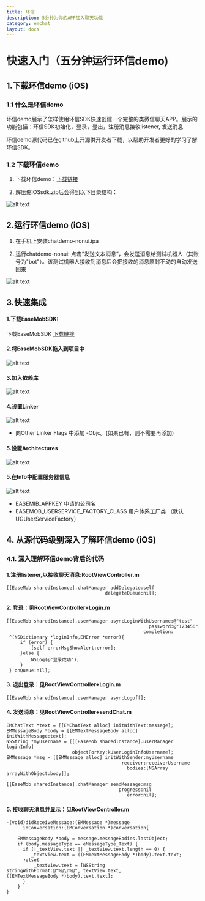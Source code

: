 ```yaml
---
title: 环信
description: 5分钟为你的APP加入聊天功能
category: emchat
layout: docs
---
```


# 快速入门（五分钟运行环信demo) 


## 1.下载环信demo (iOS) 

###  1.1 什么是环信demo

环信demo展示了怎样使用环信SDK快速创建一个完整的类微信聊天APP。展示的功能包括：环信SDK初始化，登录，登出，注册消息接收listener, 发送消息

环信demo源代码已在github上开源供开发者下载，以帮助开发者更好的学习了解环信SDK。

### 1.2 下载环信demo 

    

1. 下载环信demo：[下载链接](www.easemob.com/downloads.php)

2. 解压缩iOSsdk.zip后会得到以下目录结构：
 
 ![alt text](example_layout.png "Title")


## 2.运行环信demo (iOS) 

1. 在手机上安装chatdemo-nonui.ipa
    
 
2. 运行chatdemo-nonui: 点击“发送文本消息”，会发送消息给测试机器人（其账号为"bot"）。该测试机器人接收到消息后会把接收的消息原封不动的自动发送回来

 ![alt text](demo.png "demo")

## 3.快速集成

#### 1.下载EaseMobSDK:
下载EaseMobSDK
[下载链接](http://www.easemob.com/downloads/iOSSDK.zip)

#### 2.将EaseMobSDK拖入到项目中
 ![alt text](import.png "Title")
 
#### 3.加入依赖库
 ![alt text](addLib.png "Lib")
 
#### 4.设置Linker
![alt text](link.png "link")

*	向Other Linker Flags 中添加 -Objc。(如果已有，则不需要再添加)

#### 5.设置Architectures
![alt text](Active.png "Active")

#### 5.在Info中配置服务器信息
![alt text](info.png "info")
 
 *	EASEMIB_APPKEY 申请的公司名
 *	EASEMOB_USERSERVICE_FACTORY_CLASS 用户体系工厂类 （默认UGUserServiceFactory）
  
 

## 4. 从源代码级别深入了解环信demo (iOS)


### 4.1. 深入理解环信demo背后的代码 ###

#### 1.注册listener,以接收聊天消息:RootViewController.m

    [[EaseMob sharedInstance].chatManager addDelegate:self
                                        delegateQueue:nil];

#### 2. 登录：见RootViewController+Login.m ####

    [[EaseMob sharedInstance].userManager asyncLoginWithUsername:@"test"
                                                        password:@"123456"
                                                      completion:
     ^(NSDictionary *loginInfo,EMError *error){
         if (error) {
             [self errorMsgShowAlert:error];
         }else {
             NSLog(@"登录成功");
         }
     } onQueue:nil];


#### 3. 退出登录：见RootViewController+Login.m ####

	[[EaseMob sharedInstance].userManager asyncLogoff];

#### 4. 发送消息：见RootViewController+sendChat.m ####

    EMChatText *text = [[EMChatText alloc] initWithText:message];
    EMMessageBody *body = [[EMTextMessageBody alloc] initWithMessage:text];
    NSString *myUsername = [[[EaseMob sharedInstance].userManager loginInfo]
                            objectForKey:kUserLoginInfoUsername];
    EMMessage *msg = [[EMMessage alloc] initWithSender:myUsername
                                              receiver:receiverUsername
                                                bodies:[NSArray arrayWithObject:body]];
    
    [[EaseMob sharedInstance].chatManager sendMessage:msg
                                             progress:nil
                                                error:nil];


#### 5. 接收聊天消息并显示：见RootViewController.m ####

	-(void)didReceiveMessage:(EMMessage *)message
          inConversation:(EMConversation *)conversation{
          
    	EMMessageBody *body = message.messageBodies.lastObject;
		if (body.messageType == eMessageType_Text) {
      	  if (!_textView.text || _textView.text.length == 0) {
       	     _textView.text = ((EMTextMessageBody *)body).text.text;
      	  }else{
      	      _textView.text = [NSString stringWithFormat:@"%@\n%@",_textView.text,								((EMTextMessageBody *)body).text.text];
      	  }
    	}
	}



